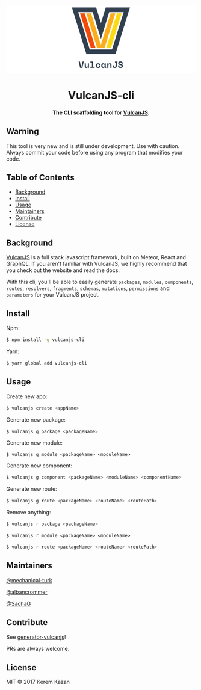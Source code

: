 ![banner](pics/logo.png)

<h1 align="center">VulcanJS-cli</h1>
<h4 align="center">The CLI scaffolding tool for <a href="http://vulcanjs.org/" target="_blank_" >VulcanJS</a>.</h4>


## Warning

This tool is very new and is still under development. Use with caution. Always commit your code before using any program that modifies your code.

## Table of Contents

- [Background](#background)
- [Install](#install)
- [Usage](#usage)
- [Maintainers](#maintainers)
- [Contribute](#contribute)
- [License](#license)

## Background
<a href="http://vulcanjs.org/" target="_blank_" >VulcanJS</a> is a full stack javascript framework, built on Meteor, React and GraphQL. If you aren't familiar with VulcanJS, we highly recommend that you check out the website and read the docs.

With this cli, you'll be able to easily generate `packages`, `modules`, `components`, `routes`, `resolvers`, `fragments`, `schemas`, `mutations`, `permissions` and `parameters` for your VulcanJS project.

## Install

Npm:
```sh
$ npm install -g vulcanjs-cli
```

Yarn:
```sh
$ yarn global add vulcanjs-cli
```


## Usage
Create new app:

```sh
$ vulcanjs create <appName>
```

Generate new package:

```sh
$ vulcanjs g package <packageName>
```

Generate new module:

```
$ vulcanjs g module <packageName> <moduleName>
```

Generate new component:

```sh
$ vulcanjs g component <packageName> <moduleName> <componentName>
```

Generate new route:

```sh
$ vulcanjs g route <packageName> <routeName> <routePath>
```

Remove anything:
```sh
$ vulcanjs r package <packageName>
```

```
$ vulcanjs r module <packageName> <moduleName>
```

```sh
$ vulcanjs r route <packageName> <routeName> <routePath>
```

## Maintainers

[@mechanical-turk](https://github.com/mechanical-turk)

[@albancrommer](https://github.com/albancrommer)

[@SachaG](https://github.com/SachaG)

## Contribute

See [generator-vulcanjs](https://github.com/mechanical-turk/generator-vulcanjs)!

PRs are always welcome.

## License

MIT © 2017 Kerem Kazan
